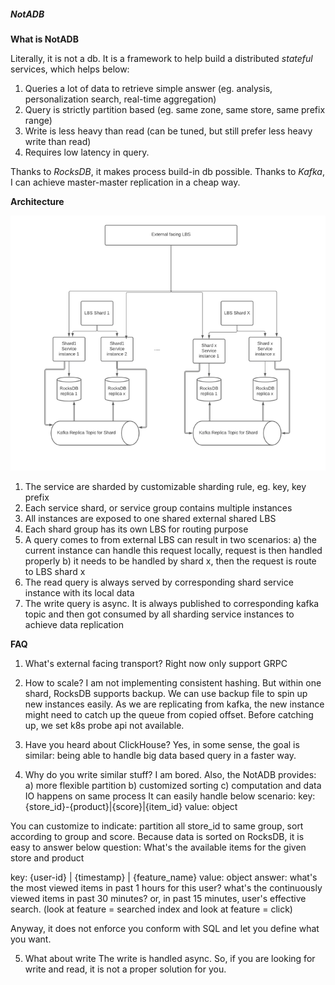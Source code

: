 ##### **NotADB**

**What is NotADB**

Literally, it is not a db. It is a framework to help build a distributed *stateful* services, which helps below:
1. Queries a lot of data to retrieve simple answer (eg. analysis, personalization search, real-time aggregation)
2. Query is strictly partition based (eg. same zone, same store, same prefix range)
3. Write is less heavy than read (can be tuned, but still prefer less heavy write than read)
4. Requires low latency in query. 

Thanks to *RocksDB*, it makes process build-in db possible. Thanks to *Kafka*, I can achieve master-master replication in a cheap way.

**Architecture**

![img.png](misc/img.png)

1. The service are sharded by customizable sharding rule, eg. key, key prefix
2. Each service shard, or service group contains multiple instances
3. All instances are exposed to one shared external shared LBS
4. Each shard group has its own LBS for routing purpose
5. A query comes to from external LBS can result in two scenarios:
    a) the current instance can handle this request locally, request is then handled properly 
    b) it needs to be handled by shard x, then the request is route to LBS shard x
6. The read query is always served by corresponding shard service instance with its local data 
7. The write query is async. It is always published to corresponding kafka topic and then got consumed by all sharding service instances to achieve data replication

**FAQ**

1. What's external facing transport?
Right now only support GRPC

2. How to scale?
I am not implementing consistent hashing. But within one shard, RocksDB supports backup. We can use backup file to spin up new instances easily.
As we are replicating from kafka, the new instance might need to catch up the queue from copied offset. Before catching up, we set k8s probe api not available. 

3. Have you heard about ClickHouse?
Yes, in some sense, the goal is similar: being able to handle big data based query in a faster way. 

4. Why do you write similar stuff?
I am bored. Also, the NotADB provides: 
a) more flexible partition
b) customized sorting 
c) computation and data IO happens on same process 
It can easily handle below scenario:
key:{store_id}-{product}|{score}|{item_id} 
value: object 

You can customize to indicate: partition all store_id to same group, sort according to group and score. Because data is sorted on RocksDB, it is easy to answer below question:
What's the available items for the given store and product 

key: {user-id} | {timestamp} | {feature_name} 
value: object
answer: what's the most viewed items in past 1 hours for this user? what's the continuously viewed items in past 30 minutes? 
or, in past 15 minutes, user's effective search. (look at feature = searched index and look at feature = click)

Anyway, it does not enforce you conform with SQL and let you define what you want. 

5. What about write
The write is handled async. So, if you are looking for write and read, it is not a proper solution for you. 

